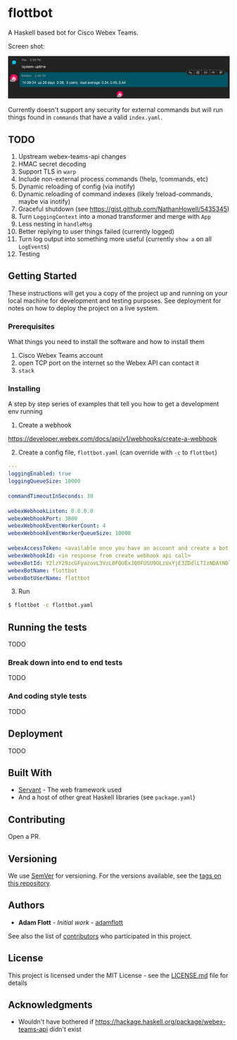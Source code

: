 # flottbot

A Haskell based bot for Cisco Webex Teams.

Screen shot:

![screenshot](flottbot-screenshot.png)

Currently doesn't support any security for external commands but will run things found in `commands` that have a valid `index.yaml`.


## TODO

1. Upstream webex-teams-api changes
1. HMAC secret decoding
1. Support TLS in `warp`
1. Include non-external process commands (!help, !commands, etc)
1. Dynamic reloading of config (via inotify)
1. Dynamic reloading of command indexes (likely !reload-commands, maybe via inotify)
1. Graceful shutdown (see https://gist.github.com/NathanHowell/5435345)
1. Turn `LoggingContext` into a monad transformer and merge with `App`
1. Less nesting in `handleMsg`
1. Better replying to user things failed (currently logged)
1. Turn log output into something more useful (currently `show a` on all `LogEvent`s)
1. Testing

## Getting Started

These instructions will get you a copy of the project up and running on your local machine for development and testing purposes. See deployment for notes on how to deploy the project on a live system.

### Prerequisites

What things you need to install the software and how to install them

1. Cisco Webex Teams account
2. open TCP port on the internet so the Webex API can contact it
3. `stack`

### Installing

A step by step series of examples that tell you how to get a development env running

1. Create a webhook

https://developer.webex.com/docs/api/v1/webhooks/create-a-webhook

2. Create a config file, `flottbot.yaml` (can override with `-c` to `flottbot`)

```yaml
---
loggingEnabled: true
loggingQueueSize: 10000

commandTimeoutInSeconds: 30

webexWebhookListen: 0.0.0.0
webexWebhookPort: 3000
webexWebhookEventWorkerCount: 4
webexWebhookEventWorkerQueueSize: 10000

webexAccessToken: <available once you have an account and create a bot, don't share this>
webexWebhookId: <in response from create webhook api call>
webexBotId: Y2lzY29zcGFyazovL3VzL0FQUExJQ0FUSU9OLzUxYjE3ZDdlLTIzNDAtNDljOS1iZDE0LThkMWEyNDk2ZmExZg
webexBotName: flottbot
webexBotUserName: flottbot
```

3. Run

```sh
$ flottbot -c flottbot.yaml
```


## Running the tests

TODO

### Break down into end to end tests

TODO

### And coding style tests

TODO

## Deployment

TODO

## Built With

* [Servant](http://docs.servant.dev/) - The web framework used
* And a host of other great Haskell libraries (see `package.yaml`)

## Contributing

Open a PR.

## Versioning

We use [SemVer](http://semver.org/) for versioning. For the versions available, see the [tags on this repository](https://github.com/your/project/tags).

## Authors

* **Adam Flott** - *Initial work* - [adamflott](https://github.com/adamflott)

See also the list of [contributors](https://github.com/your/project/contributors) who participated in this project.

## License

This project is licensed under the MIT License - see the [LICENSE.md](LICENSE.md) file for details

## Acknowledgments

* Wouldn't have bothered if https://hackage.haskell.org/package/webex-teams-api didn't exist
